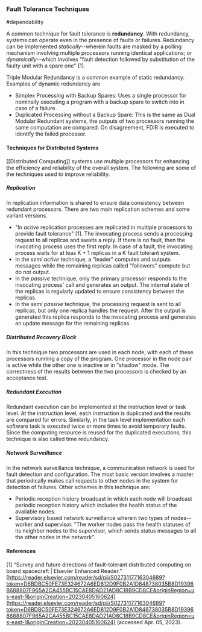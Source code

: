 ### Fault Tolerance Techniques
#dependability 

A common technique for fault tolerance is **redundancy**. With redundancy, systems can operate even in the presence of faults or failures. Redundancy can be implemented *statically*--wherein faults are masked by a polling mechanism involving multiple processors running identical applications; or *dynamically*--which involves "fault detection followed by substitution of the faulty unit with a spare one" [1].

Triple Modular Redundancy is a common example of static redundancy. Examples of dynamic redundancy are
- Simplex Processing with Backup Spares: Uses a single processor for nominally executing a program with a backup spare to switch into in case of a failure.
- Duplicated Processing without a Backup Spare: This is the same as Dual Modular Redundant systems, the outputs of two processors running the same computation are compared. On disagreement, FDIR is executed to identify the failed processor.

#### Techniques for Distributed Systems
[[Distributed Computing]] systems use multiple processors for enhancing the efficiency and reliability of the overall system. The following are some of the techniques used to improve reliability.

##### Replication 
In replication information is shared to ensure data consistency between redundant processors. There are two main replication schemes and some variant versions. 
- "In *active* replication processes are replicated in multiple processors to provide fault tolerance" [1]. The invocating process sends a processing request to all replicas and awaits a reply. If there is no fault, then the invocating process uses the first reply. In case of a fault, the invocating process waits for at leas K + 1 replicas in a K fault tolerant system.
- In the *semi active* technique, a "leader" computes and outputs messages while the remaining replicas called "followers" compute but do not output. 
- In the *passive* technique, only the primary processor responds to the invocating process' call and generates an output. The internal state of the replicas is regularly updated to ensure consistency between the replicas.
- In the *semi passive* technique, the processing request is sent to all replicas, but only one replica handles the request. After the output is generated this replica responds to the invocating process and generates an update message for the remaining replicas.

##### Distributed Recovery Block
In this technique two processors are used in each node, with each of these processors running a copy of the program. One processor in the node pair is active while the other one is inactive or in "shadow" mode. The correctness of the results between the two processors is checked by an acceptance test.

##### Redundant Execution
Redundant execution can be implemented at the instruction level or task level. At the instruction level, each instruction is duplicated and the results are compared for errors. Similarly, in the task level implementation each software task is executed twice or more times to avoid temporary faults. Since the computing resource is reused for the duplicated executions, this technique is also called time redundancy.

##### Network Surveillance
In the network surveillance technique, a communication network is used for fault detection and configuration. The most basic version involves a master that periodically makes call requests to other nodes in the system for detection of failures. Other schemes in this technique are:
- Periodic reception history broadcast in which each node will broadcast periodic reception history which includes the health status of the available nodes.
- Supervisory based network surveillance wherein two types of nodes--worker and supervisor. "The worker nodes pass the health statuses of its neighbor nodes to the supervisor, which sends status messages to all the other nodes in the network".

#### References
[1] “Survey and future directions of fault-tolerant distributed computing on board spacecraft | Elsevier Enhanced Reader.” [https://reader.elsevier.com/reader/sd/pii/S0273117716304689?token=D6BDBC50FE73E324672A6ED812D9F0B2A1D848738035B8D193968688807F965A2CA455BC15CAE8DAD21AD8C18B9CD8CE&originRegion=us-east-1&originCreation=20230405160624](https://reader.elsevier.com/reader/sd/pii/S0273117716304689?token=D6BDBC50FE73E324672A6ED812D9F0B2A1D848738035B8D193968688807F965A2CA455BC15CAE8DAD21AD8C18B9CD8CE&originRegion=us-east-1&originCreation=20230405160624) (accessed Apr. 05, 2023).